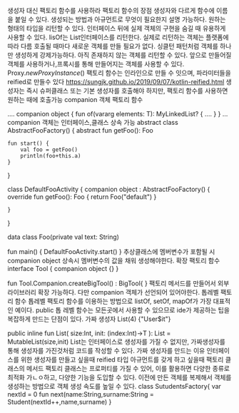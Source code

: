 
생성자 대신 팩토리 함수를 사용하라
팩토리 함수의 장점
생성자와 다르게 함수에 이름을 붙일 수 있다. 생성되는 방법과 아규먼트로 무엇이 필요한지 설명 가능하다.
원하는 형태의 타입을 리턴할 수 있다. 인터페이스 뒤에 실제 객체의 구현을 숨길 때 유용하게 사용할 수 있다.
lisOf는 List인터페이스를 리턴한다. 실제로 리턴하는 객체는 플랫폼에 따라 다름
호출될 때마다 새로운 객체를 만들 필요가 없다. 싱클턴 패턴처럼 객체를 하나만 생성하게 강제가능하다.
아직 존재하지 않는 객체를 리턴할 수 있다. 앞으로 만들어질 객체를 사용하거나,프록시를 통해 만들어지는 객체를 사용할 수 있다.
Proxy.*newProxyInstance*()
팩토리 함수는 인라인으로 만들 수 잇으며, 파라미터들을 reified로 만들수 있다
https://sungjk.github.io/2019/09/07/kotlin-reified.html
생성자는 즉시 슈퍼클래스 또는 기본 생성자를 호출해야 하지만, 팩토리 함수를 사용하면 원하는 때에 호출가능
companion 객체 팩토리 함수

....
companion object {
   fun <T> of(vararg elements: T): MyLinkedList<T>? {
       ....
    }
}
...
companion 객체는 인터페이스,클래스 상속 가능
abstract class AbstractFooFactory() {
    abstract fun getFoo(): Foo

    fun start() {
        val foo = getFoo()
        println(foo+this.a)
    }
}

class DefaultFooActivity {
    companion object : AbstractFooFactory() {
        override fun getFoo(): Foo {
            return Foo("default")
        }

    }
}

data class Foo(private val text: String)

fun main() {
    DefaultFooActivity.start()
}
추상클래스에 멤버변수가 포함될 시 companion object 상속시 멤버변수의 값을 채워 생성해야한다.
확장 팩토리 함수
interface Tool {
         companion object {}
}

fun Tool.Companion.createBigTool() : BigTool{
}
팩토리 메서드를 만들어서 외부 라이브러리 확장 가능하다.
다만 companion 객체가 선언되어 있어야한다.
톱레벨 팩토리 함수
톱레벨 팩토리 함수를 이용하는 방법으로 listOf, setOf, mapOf가 가장 대표적인 예이다.
public 톱 레벨 함수는 모든곳에서 사용할 수 있으므로 ide가 제공하는 팁을 복잡하게 만드는 단점이 있다.
가짜 생성자
List(4) {"User$it"}

public inline fun <T> List(
size:Int,
init: (index:Int)->T
): List<T> = MutableList(size,init)
List는 인터페이스로 생성자를 가질 수 없지만, 가짜생성자를 통해 생성자를 가진것처럼 코드를 작성할 수 있다.
가짜 생성자를 만드는 이유
인터페이스를 위한 생성자를 만들고 싶을때
reified 타입 아규먼트를 갖게 하고 싶을때
팩토리 클래스의 메서드
팩토리 클래스는 프로퍼티를 가질 수 있어, 이를 활용하면 다양한 종류로 최적화 가ㄴㅇ하고, 다양한 기능을 도입할 수 있다.
이전에 만든 객체를 복제해서 객체를 생성하는 방법으로 객체 생성 속도를 높일 수 있다.
class SutudentsFactory{
     var nextId = 0
     fun next(name:String,surname:String = Student(nextId++,name,surname)
}
